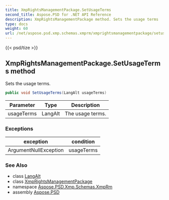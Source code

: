 ```yaml
---
title: XmpRightsManagementPackage.SetUsageTerms
second_title: Aspose.PSD for .NET API Reference
description: XmpRightsManagementPackage method. Sets the usage terms
type: docs
weight: 60
url: /net/aspose.psd.xmp.schemas.xmprm/xmprightsmanagementpackage/setusageterms/
---
```

{{< psd/tize >}}
## XmpRightsManagementPackage.SetUsageTerms method

Sets the usage terms.

```csharp
public void SetUsageTerms(LangAlt usageTerms)
```

| Parameter | Type | Description |
| --- | --- | --- |
| usageTerms | LangAlt | The usage terms. |

### Exceptions

| exception | condition |
| --- | --- |
| ArgumentNullException | usageTerms |

### See Also

* class [LangAlt](../../../aspose.psd.xmp/langalt/)
* class [XmpRightsManagementPackage](../)
* namespace [Aspose.PSD.Xmp.Schemas.XmpRm](../../xmprightsmanagementpackage/)
* assembly [Aspose.PSD](../../../)


